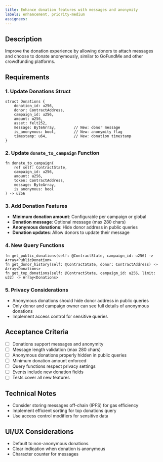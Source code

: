 ```yaml
---
title: Enhance donation features with messages and anonymity
labels: enhancement, priority-medium
assignees: 
---
```


## Description

Improve the donation experience by allowing donors to attach messages and choose to donate anonymously, similar to GoFundMe and other crowdfunding platforms.

## Requirements

### 1. Update Donations Struct
```cairo
struct Donations {
    donation_id: u256,
    donor: ContractAddress,
    campaign_id: u256,
    amount: u256,
    asset: felt252,
    message: ByteArray,        // New: donor message
    is_anonymous: bool,        // New: anonymity flag
    timestamp: u64,            // New: donation timestamp
}
```

### 2. Update `donate_to_campaign` Function
```cairo
fn donate_to_campaign(
    ref self: ContractState,
    campaign_id: u256,
    amount: u256,
    token: ContractAddress,
    message: ByteArray,
    is_anonymous: bool
) -> u256
```

### 3. Add Donation Features
- **Minimum donation amount**: Configurable per campaign or global
- **Donation message**: Optional message (max 280 chars)
- **Anonymous donations**: Hide donor address in public queries
- **Donation updates**: Allow donors to update their message

### 4. New Query Functions
```cairo
fn get_public_donations(self: @ContractState, campaign_id: u256) -> Array<PublicDonation>
fn get_donor_history(self: @ContractState, donor: ContractAddress) -> Array<Donations>
fn get_top_donations(self: @ContractState, campaign_id: u256, limit: u32) -> Array<Donations>
```

### 5. Privacy Considerations
- Anonymous donations should hide donor address in public queries
- Only donor and campaign owner can see full details of anonymous donations
- Implement access control for sensitive queries

## Acceptance Criteria
- [ ] Donations support messages and anonymity
- [ ] Message length validation (max 280 chars)
- [ ] Anonymous donations properly hidden in public queries
- [ ] Minimum donation amount enforced
- [ ] Query functions respect privacy settings
- [ ] Events include new donation fields
- [ ] Tests cover all new features

## Technical Notes
- Consider storing messages off-chain (IPFS) for gas efficiency
- Implement efficient sorting for top donations query
- Use access control modifiers for sensitive data

## UI/UX Considerations
- Default to non-anonymous donations
- Clear indication when donation is anonymous
- Character counter for messages 